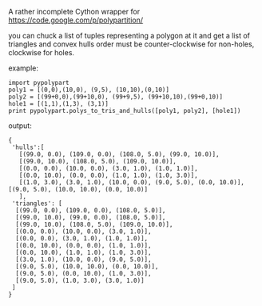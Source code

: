 A rather incomplete Cython wrapper for https://code.google.com/p/polypartition/

you can chuck a list of tuples representing a polygon at it and get a list of triangles and convex hulls
order must be counter-clockwise for non-holes, clockwise for holes.

example:

    import pypolypart
    poly1 = [(0,0),(10,0), (9,5), (10,10),(0,10)]
    poly2 = [(99+0,0),(99+10,0), (99+9,5), (99+10,10),(99+0,10)]
    hole1 = [(1,1),(1,3), (3,1)]
    print pypolypart.polys_to_tris_and_hulls([poly1, poly2], [hole1])

output:

    {
     'hulls':[
       [(99.0, 0.0), (109.0, 0.0), (108.0, 5.0), (99.0, 10.0)],
       [(99.0, 10.0), (108.0, 5.0), (109.0, 10.0)],
       [(0.0, 0.0), (10.0, 0.0), (3.0, 1.0), (1.0, 1.0)], 
       [(0.0, 10.0), (0.0, 0.0), (1.0, 1.0), (1.0, 3.0)], 
       [(1.0, 3.0), (3.0, 1.0), (10.0, 0.0), (9.0, 5.0), (0.0, 10.0)], [(9.0, 5.0), (10.0, 10.0), (0.0, 10.0)]
       ],
     'triangles': [
      [(99.0, 0.0), (109.0, 0.0), (108.0, 5.0)], 
      [(99.0, 10.0), (99.0, 0.0), (108.0, 5.0)], 
      [(99.0, 10.0), (108.0, 5.0), (109.0, 10.0)], 
      [(0.0, 0.0), (10.0, 0.0), (3.0, 1.0)], 
      [(0.0, 0.0), (3.0, 1.0), (1.0, 1.0)], 
      [(0.0, 10.0), (0.0, 0.0), (1.0, 1.0)], 
      [(0.0, 10.0), (1.0, 1.0), (1.0, 3.0)], 
      [(3.0, 1.0), (10.0, 0.0), (9.0, 5.0)], 
      [(9.0, 5.0), (10.0, 10.0), (0.0, 10.0)], 
      [(9.0, 5.0), (0.0, 10.0), (1.0, 3.0)], 
      [(9.0, 5.0), (1.0, 3.0), (3.0, 1.0)]
     ]
    }
